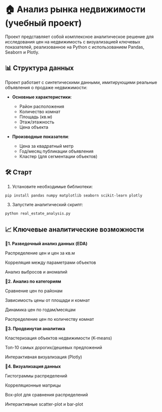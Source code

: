 # 🏠 Анализ рынка недвижимости (учебный проект)

Проект представляет собой комплексное аналитическое решение для исследования цен на недвижимость с визуализацией ключевых показателей, реализованное на Python с использованием Pandas, Seaborn и Plotly.

## 📊 Структура данных
Проект работает с синтетическими данными, имитирующими реальные объявления о продаже недвижимости:

- **Основные характеристики**:
  - Район расположения
  - Количество комнат
  - Площадь (кв.м)
  - Этаж/этажность
  - Цена объекта

- **Производные показатели**:
  - Цена за квадратный метр
  - Год/месяц публикации объявления
  - Кластер (для сегментации объектов)

## 🛠️ Старт

1. Установите необходимые библиотеки:
   
```bash
pip install pandas numpy matplotlib seaborn scikit-learn plotly
```
3. Запустите аналитический скрипт:
   
```bash
python real_estate_analysis.py
```
## 📈 Ключевые аналитические возможности

**🔸1. Разведочный анализ данных (EDA)**
   
Распределение цен и цен за кв.м

Корреляция между параметрами объектов

Анализ выбросов и аномалий

**🔸2. Анализ по категориям**
   
Сравнение цен по районам

Зависимость цены от площади и комнат

Динамика цен по годам/месяцам

Распределение цен по количеству комнат

**🔸3. Продвинутая аналитика**

Кластеризация объектов недвижимости (K-means)

Топ-10 самых дорогих/дешевых предложений

Интерактивная визуализация (Plotly)

**🔸4. Визуализация данных**

Гистограммы распределений

Корреляционные матрицы

Box-plot для сравнения распределений

Интерактивные scatter-plot и bar-plot
